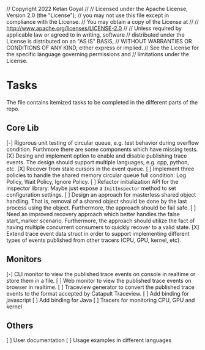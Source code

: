 // Copyright 2022 Ketan Goyal
// 
// Licensed under the Apache License, Version 2.0 (the "License");
// you may not use this file except in compliance with the License.
// You may obtain a copy of the License at
// 
//     http://www.apache.org/licenses/LICENSE-2.0
// 
// Unless required by applicable law or agreed to in writing, software
// distributed under the License is distributed on an "AS IS" BASIS,
// WITHOUT WARRANTIES OR CONDITIONS OF ANY KIND, either express or implied.
// See the License for the specific language governing permissions and
// limitations under the License.

# Tasks

The file contains itemized tasks to be completed in the different parts of the repo.

## Core Lib

[-] Rigorous unit testing of circular queue, e.g. test behavior during overflow condition. Furthmore there are some components which have missing tests. 
[X] Desing and implement option to enable and disable publishing trace events. The design should support multiple languages, e.g. cpp, python, etc.
[X] Recover from stale cursors in the event queue.
[ ] Implement three policies to handle the shared memory circular queue full condition: Log Policy, Wait Policy, Ignore Policy.
[ ] Refactor initialization API for the inspector library. Maybe just expose a `InitInspector` method to set configuration settings. 
[ ] Design an approach for masterless shared object handling. That is, removal of a shared object should be done by the last process using the object. Furthermore, the approach should be fail safe. 
[ ] Need an improved recovery approach which better handles the false start_marker scenario. Furthermore, the approach should utilize the fact of having multiple concurrent consumers to quickly recover to a valid state.
[X] Extend trace event data struct in order to support implementing different types of events published from other tracers (CPU, GPU, kernel, etc).

## Monitors

[-] CLI monitor to view the published trace events on console in realtime or store them in a file.
[ ] Web monitor to view the published trace events on browser in realtime.
[ ] Traceview generator to convert the published trace events to the format accepted by Catapult Traceview.
[ ] Add binding for javascript
[ ] Add binding for Java
[ ] Tracers for monitoring CPU, GPU and kernel

## Others

[ ] User documentation
[ ] Usage examples in different languages
